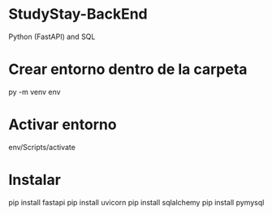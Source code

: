 # StudyStay-BackEnd
Python (FastAPI) and SQL

# Crear entorno dentro de la carpeta
py -m venv env
# Activar entorno
env/Scripts/activate
# Instalar
 pip install fastapi
 pip install uvicorn
 pip install sqlalchemy
 pip install pymysql